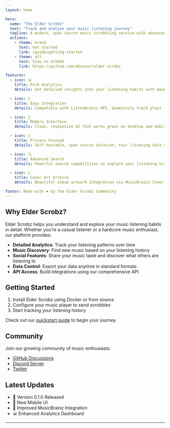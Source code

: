 ```yaml
---
layout: home

hero:
  name: "The Elder Scrobz"
  text: "Track and analyze your music listening journey"
  tagline: A modern, open source music scrobbling service with advanced analytics and integrations
  actions:
    - theme: brand
      text: Get Started
      link: /guide/getting-started
    - theme: alt
      text: View on GitHub
      link: https://github.com/oknozor/elder-scrobz

features:
  - icon: 📊
    title: Rich Analytics
    details: Get detailed insights into your listening habits with beautiful charts and statistics. Track your top artists, albums, and songs over different time periods.

  - icon: 🔄
    title: Easy Integration
    details: Compatible with ListenBrainz API. Seamlessly track plays from your favorite music players and services.

  - icon: 📱
    title: Modern Interface
    details: Clean, responsive UI that works great on desktop and mobile. Real-time updates and smooth interactions.

  - icon: 🔐
    title: Privacy Focused
    details: Self-hostable, open source solution. Your listening data stays under your control.

  - icon: 🔍
    title: Advanced Search
    details: Powerful search capabilities to explore your listening history. Filter by time periods, genres, and more.

  - icon: 🎨
    title: Cover Art Archive
    details: Beautiful album artwork integration via MusicBrainz Cover Art Archive. Automatically fetches and caches artwork.

footer: Made with ❤️ by the Elder Scrobz Community
---
```


## Why Elder Scrobz?

Elder Scrobz helps you understand and explore your music listening habits in detail. Whether you're a casual listener or a hardcore music enthusiast, our platform provides:

- **Detailed Analytics**: Track your listening patterns over time
- **Music Discovery**: Find new music based on your listening history
- **Social Features**: Share your music taste and discover what others are listening to
- **Data Control**: Export your data anytime in standard formats
- **API Access**: Build integrations using our comprehensive API

## Getting Started

1. Install Elder Scrobz using Docker or from source
2. Configure your music player to send scrobbles
3. Start tracking your listening history

Check out our [quickstart guide](/guide/getting-started) to begin your journey.

## Community

Join our growing community of music enthusiasts:

- [GitHub Discussions](https://github.com/oknozor/elder-scrobz/discussions)
- [Discord Server](https://discord.gg/elder-scrobz)
- [Twitter](https://twitter.com/elder_scrobz)

## Latest Updates

- 🎉 Version 0.1.0 Released
- 📱 New Mobile UI
- 🔄 Improved MusicBrainz Integration
- 📊 Enhanced Analytics Dashboard
---
